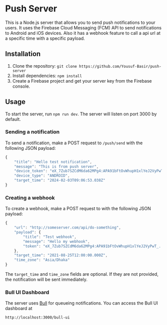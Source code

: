 # Push Server

This is a Node.js server that allows you to send push notifications to your users. It uses the Firebase Cloud Messaging (FCM) API to send notifications to Android and iOS devices.
Also it has a webhook feature to call a api url at a specific time with a specific payload.

## Installation

1. Clone the repository: `git clone https://github.com/Yousuf-Basir/push-server`
2. Install dependencies: `npm install`
3. Create a Firebase project and get your server key from the Firebase console.

## Usage

To start the server, run `npm run dev`. The server will listen on port 3000 by default.

### Sending a notification

To send a notification, make a POST request to `/push/send` with the following JSON payload:

```ts
{
    "title": "Hello test notification",
    "message": "This is from push server",
    "device_token": "eX_7Zub7SZCdM6da62MPg4:APA91bFtOvWhupH1xlYeJ2VyPwT_...._DWe-UHaiNUzXU2V0PYVa0cG",
    "device_type": "ANDROID",
    "target_time": "2024-02-03T09:06:53.038Z"
}
```

### Creating a webhook
To create a webhook, make a POST request to  with the following JSON payload:

```ts
{
    "url": "http://someserver.com/api/do-something",
    "payload": {
        "title": "Test webhook",
        "message": "Hello my webhook",
        "token": "eX_7Zub7SZCdM6da62MPg4:APA91bFtOvWhupH1xlYeJ2VyPwT_...._DWe-UHaiNUzXU2V0PYVa0cG"
    },
    "target_time": "2021-08-25T12:00:00.000Z",
    "time_zone": "Asia/Dhaka"
}
``` 

The `target_time` and `time_zone` fields are optional. If they are not provided, the notification will be sent immediately.

### Bull UI Dashboard

The server uses [Bull](https://optimalbits.github.io/bull/) for queueing notifications. You can access the Bull UI dashboard at 

`http://localhost:3000/bull-ui`

